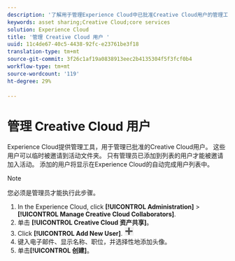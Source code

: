 ```yaml
---
description: '了解用于管理Experience Cloud中已批准Creative Cloud用户的管理工具。 '
keywords: asset sharing;Creative Cloud;core services
solution: Experience Cloud
title: '管理 Creative Cloud 用户 '
uuid: 11c4de67-40c5-4438-92fc-e23761be3f18
translation-type: tm+mt
source-git-commit: 3f26c1af19a0838913eec2b4135304f5f3fcf0b4
workflow-type: tm+mt
source-wordcount: '119'
ht-degree: 29%

---
```



# 管理 Creative Cloud 用户

Experience Cloud提供管理工具，用于管理已批准的Creative Cloud用户。 这些用户可以临时被邀请到活动文件夹。 只有管理员已添加到列表的用户才能被邀请加入活动。 添加的用户将显示在Experience Cloud的自动完成用户列表中。

>[!NOTE]
>
>您必须是管理员才能执行此步骤。

1. In the Experience Cloud, click **[!UICONTROL Administration]** > **[!UICONTROL Manage Creative Cloud Collaborators]**.
1. 单击 **[!UICONTROL Creative Cloud 资产共享]**。
1. Click **[!UICONTROL Add New User]**.  ![](assets/mac_add_icon.png)
1. 键入电子邮件、显示名称、职位，并选择性地添加头像。
1. 单击&#x200B;**[!UICONTROL 创建]**。

